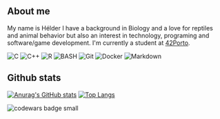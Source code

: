 ## **About me**

My name is Hélder I have a background in Biology and a love for reptiles and animal behavior but also an interest in technology, programing and software/game development. I'm currently a student at [42Porto](https://www.42porto.com/). <!-- Add link to my progress page-->

![C](https://img.shields.io/badge/-C-000?&logo=C)
![C++](https://img.shields.io/badge/-C++-000?&logo=c%2b%2b&logoColor=00599C)
![R](https://img.shields.io/badge/-R-000?&logo=R)
![BASH](https://img.shields.io/badge/-BASH-000?&logo=gnubash)
![Git](https://img.shields.io/badge/-Git-000?&logo=Git)
![Docker](https://img.shields.io/badge/-Docker-000?&logo=Docker)
![Markdown](https://img.shields.io/badge/-Markdown-000?&logo=markdown)

## **Github stats**
[![Anurag's GitHub stats](https://github-readme-stats.vercel.app/api?username=EcoGecko&show_icons=true&theme=transparent&hide_border=true&text_color=FFFFFF)](https://github.com/anuraghazra/github-readme-stats)
[![Top Langs](https://github-readme-stats.vercel.app/api/top-langs/?style=for-the-badge&username=EcoGecko&layout=compact&theme=transparent&hide_border=true&text_color=FFFFFF)](https://github.com/anuraghazra/github-readme-stats)

<img src="https://www.codewars.com/users/EcoGecko/badges/small" alt="codewars badge small" target="_blank"/>

<!--
**EcoGecko/EcoGecko** is a ✨ _special_ ✨ repository because its `README.md` (this file) appears on your GitHub profile.

Here are some ideas to get you started:

- 🔭 I’m currently working on ...
- 🌱 I’m currently learning ...
- 👯 I’m looking to collaborate on ...
- 🤔 I’m looking for help with ...
- 💬 Ask me about ...
- 📫 How to reach me: ...
- 😄 Pronouns: ...
- ⚡ Fun fact: ...
-->
